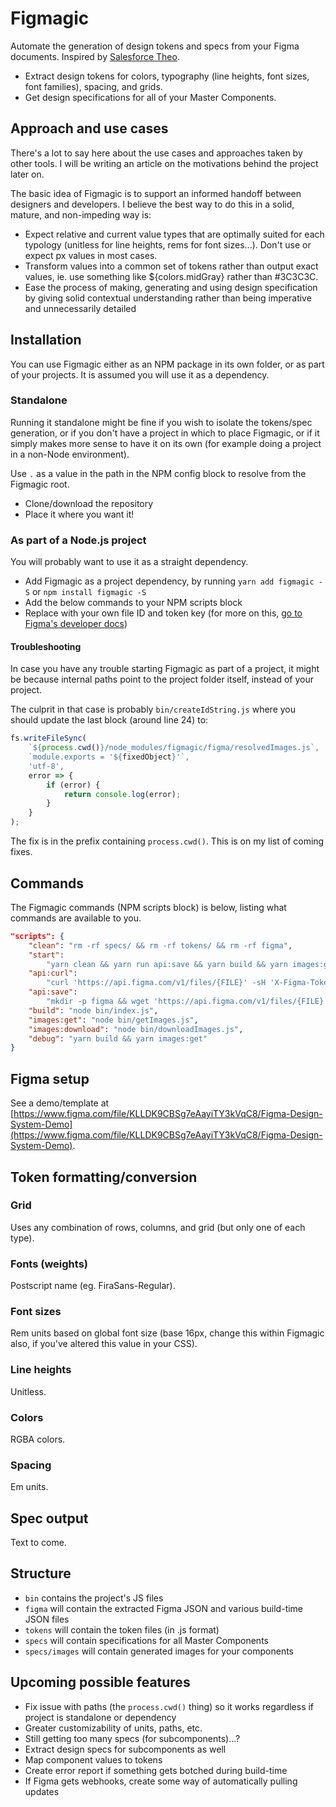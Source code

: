 # Figmagic

Automate the generation of design tokens and specs from your Figma documents. Inspired by [Salesforce Theo](https://github.com/salesforce-ux/theo).

* Extract design tokens for colors, typography (line heights, font sizes, font families), spacing, and grids.
* Get design specifications for all of your Master Components.

## Approach and use cases

There's a lot to say here about the use cases and approaches taken by other tools. I will be writing an article on the motivations behind the project later on.

The basic idea of Figmagic is to support an informed handoff between designers and developers. I believe the best way to do this in a solid, mature, and non-impeding way is:

* Expect relative and current value types that are optimally suited for each typology (unitless for line heights, rems for font sizes...). Don't use or expect px values in most cases.
* Transform values into a common set of tokens rather than output exact values, ie. use something like ${colors.midGray} rather than #3C3C3C.
* Ease the process of making, generating and using design specification by giving solid contextual understanding rather than being imperative and unnecessarily detailed

## Installation

You can use Figmagic either as an NPM package in its own folder, or as part of your projects. It is assumed you will use it as a dependency.

### Standalone

Running it standalone might be fine if you wish to isolate the tokens/spec generation, or if you don't have a project in which to place Figmagic, or if it simply makes more sense to have it on its own (for example doing a project in a non-Node environment).

Use `.` as a value in the path in the NPM config block to resolve from the Figmagic root.

* Clone/download the repository
* Place it where you want it!

### As part of a Node.js project

You will probably want to use it as a straight dependency.

* Add Figmagic as a project dependency, by running `yarn add figmagic -S` or `npm install figmagic -S`
* Add the below commands to your NPM scripts block
* Replace with your own file ID and token key (for more on this, [go to Figma's developer docs](https://www.figma.com/developers/docs))

#### Troubleshooting

In case you have any trouble starting Figmagic as part of a project, it might be because internal paths point to the project folder itself, instead of your project.

The culprit in that case is probably `bin/createIdString.js` where you should update the last block (around line 24) to:

```js
fs.writeFileSync(
	`${process.cwd()}/node_modules/figmagic/figma/resolvedImages.js`,
	`module.exports = '${fixedObject}'`,
	'utf-8',
	error => {
		if (error) {
			return console.log(error);
		}
	}
);
```

The fix is in the prefix containing `process.cwd()`. This is on my list of coming fixes.

## Commands

The Figmagic commands (NPM scripts block) is below, listing what commands are available to you.

```json
"scripts": {
	"clean": "rm -rf specs/ && rm -rf tokens/ && rm -rf figma",
	"start":
		"yarn clean && yarn run api:save && yarn build && yarn images:get && yarn images:download",
	"api:curl":
		"curl 'https://api.figma.com/v1/files/{FILE}' -sH 'X-Figma-Token: {TOKEN}' | python -m json.tool",
	"api:save":
		"mkdir -p figma && wget 'https://api.figma.com/v1/files/{FILE}' --header='X-Figma-Token: {TOKEN}' -O figma/figma.json",
	"build": "node bin/index.js",
	"images:get": "node bin/getImages.js",
	"images:download": "node bin/downloadImages.js",
	"debug": "yarn build && yarn images:get"
}
```

## Figma setup

See a demo/template at [https://www.figma.com/file/KLLDK9CBSg7eAayiTY3kVqC8/Figma-Design-System-Demo](https://www.figma.com/file/KLLDK9CBSg7eAayiTY3kVqC8/Figma-Design-System-Demo).

## Token formatting/conversion

### Grid

Uses any combination of rows, columns, and grid (but only one of each type).

### Fonts (weights)

Postscript name (eg. FiraSans-Regular).

### Font sizes

Rem units based on global font size (base 16px, change this within Figmagic also, if you've altered this value in your CSS).

### Line heights

Unitless.

### Colors

RGBA colors.

### Spacing

Em units.

## Spec output

Text to come.

## Structure

* `bin` contains the project's JS files
* `figma` will contain the extracted Figma JSON and various build-time JSON files
* `tokens` will contain the token files (in .js format)
* `specs` will contain specifications for all Master Components
* `specs/images` will contain generated images for your components

## Upcoming possible features

* Fix issue with paths (the `process.cwd()` thing) so it works regardless if project is standalone or dependency
* Greater customizability of units, paths, etc.
* Still getting too many specs (for subcomponents)...?
* Extract design specs for subcomponents as well
* Map component values to tokens
* Create error report if something gets botched during build-time
* If Figma gets webhooks, create some way of automatically pulling updates
